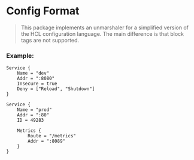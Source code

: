 # Config Format

> This package implements an unmarshaler for a simplified version of the HCL configuration language. The main difference is that block tags are not supported.

### Example:
```
Service {
    Name = "dev"
    Addr = ":8080"
    Insecure = true
    Deny = ["Reload", "Shutdown"]
}

Service {
    Name = "prod"
    Addr = ":80"
    ID = 49283

    Metrics {
        Route = "/metrics"
        Addr = ":8089"
    }
}
```